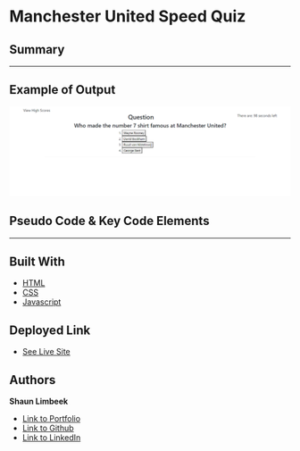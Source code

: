 # Manchester United Speed Quiz

## Summary

<hr>

## Example of Output
![Picture of Website](./Assets/pic-of-site.png)

## Pseudo Code & Key Code Elements



<hr>

## Built With

* [HTML](https://developer.mozilla.org/en-US/docs/Web/HTML)
* [CSS](https://developer.mozilla.org/en-US/docs/Web/CSS)
* [Javascript](https://developer.mozilla.org/en-us/docs/web/javascript)

## Deployed Link

* [See Live Site](https://slimbeek6.github.io/speed_quiz_SML/)


## Authors

**Shaun Limbeek** 
- [Link to Portfolio](https://slimbeek6.github.io/SML_Portfolio/index.html)
- [Link to Github](https://github.com/slimbeek6/)
- [Link to LinkedIn](https://www.linkedin.com/in/shaun-limbeek/)